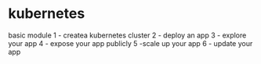 # kubernetes

basic module 
1 - createa kubernetes cluster
2 - deploy an app 
3 - explore your app
4 - expose your app publicly 
5 -scale up your app
6 - update your app
